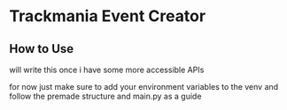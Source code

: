 # Trackmania Event Creator

## How to Use
will write this once i have some more accessible APIs

for now just make sure to add your environment variables to the venv and follow the premade structure and main.py as a guide